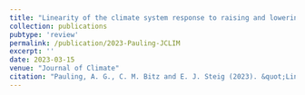 ```yaml
---
title: "Linearity of the climate system response to raising and lowering West Antarctic and coastal Antarctic topography"
collection: publications
pubtype: 'review'
permalink: /publication/2023-Pauling-JCLIM
excerpt: ''
date: 2023-03-15
venue: "Journal of Climate"
citation: "Pauling, A. G., C. M. Bitz and E. J. Steig (2023). &quot;Linearity of the climate system response to raising and lowering West Antarctic and coastal Antarctic topography&quot; <i>Journal of Climate</i>. (under review)"
---
```

